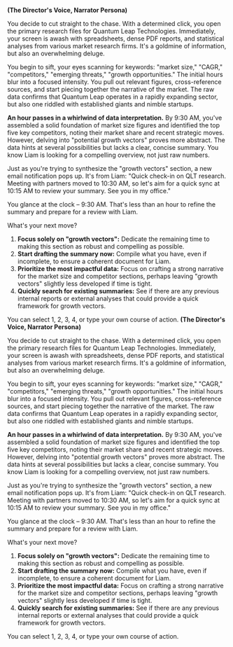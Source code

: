 **(The Director's Voice, Narrator Persona)**

You decide to cut straight to the chase. With a determined click, you open the primary research files for Quantum Leap Technologies. Immediately, your screen is awash with spreadsheets, dense PDF reports, and statistical analyses from various market research firms. It's a goldmine of information, but also an overwhelming deluge.

You begin to sift, your eyes scanning for keywords: "market size," "CAGR," "competitors," "emerging threats," "growth opportunities." The initial hours blur into a focused intensity. You pull out relevant figures, cross-reference sources, and start piecing together the narrative of the market. The raw data confirms that Quantum Leap operates in a rapidly expanding sector, but also one riddled with established giants and nimble startups.

**An hour passes in a whirlwind of data interpretation.** By 9:30 AM, you've assembled a solid foundation of market size figures and identified the top five key competitors, noting their market share and recent strategic moves. However, delving into "potential growth vectors" proves more abstract. The data hints at several possibilities but lacks a clear, concise summary. You know Liam is looking for a compelling overview, not just raw numbers.

Just as you're trying to synthesize the "growth vectors" section, a new email notification pops up. It's from Liam: "Quick check-in on QLT research. Meeting with partners moved to 10:30 AM, so let's aim for a quick sync at 10:15 AM to review your summary. See you in my office."

You glance at the clock – 9:30 AM. That's less than an hour to refine the summary and prepare for a review with Liam.

What's your next move?

1.  **Focus solely on "growth vectors":** Dedicate the remaining time to making this section as robust and compelling as possible.
2.  **Start drafting the summary now:** Compile what you have, even if incomplete, to ensure a coherent document for Liam.
3.  **Prioritize the most impactful data:** Focus on crafting a strong narrative for the market size and competitor sections, perhaps leaving "growth vectors" slightly less developed if time is tight.
4.  **Quickly search for existing summaries:** See if there are any previous internal reports or external analyses that could provide a quick framework for growth vectors.

You can select 1, 2, 3, 4, or type your own course of action.
**(The Director's Voice, Narrator Persona)**

You decide to cut straight to the chase. With a determined click, you open the primary research files for Quantum Leap Technologies. Immediately, your screen is awash with spreadsheets, dense PDF reports, and statistical analyses from various market research firms. It's a goldmine of information, but also an overwhelming deluge.

You begin to sift, your eyes scanning for keywords: "market size," "CAGR," "competitors," "emerging threats," "growth opportunities." The initial hours blur into a focused intensity. You pull out relevant figures, cross-reference sources, and start piecing together the narrative of the market. The raw data confirms that Quantum Leap operates in a rapidly expanding sector, but also one riddled with established giants and nimble startups.

**An hour passes in a whirlwind of data interpretation.** By 9:30 AM, you've assembled a solid foundation of market size figures and identified the top five key competitors, noting their market share and recent strategic moves. However, delving into "potential growth vectors" proves more abstract. The data hints at several possibilities but lacks a clear, concise summary. You know Liam is looking for a compelling overview, not just raw numbers.

Just as you're trying to synthesize the "growth vectors" section, a new email notification pops up. It's from Liam: "Quick check-in on QLT research. Meeting with partners moved to 10:30 AM, so let's aim for a quick sync at 10:15 AM to review your summary. See you in my office."

You glance at the clock – 9:30 AM. That's less than an hour to refine the summary and prepare for a review with Liam.

What's your next move?

1.  **Focus solely on "growth vectors":** Dedicate the remaining time to making this section as robust and compelling as possible.
2.  **Start drafting the summary now:** Compile what you have, even if incomplete, to ensure a coherent document for Liam.
3.  **Prioritize the most impactful data:** Focus on crafting a strong narrative for the market size and competitor sections, perhaps leaving "growth vectors" slightly less developed if time is tight.
4.  **Quickly search for existing summaries:** See if there are any previous internal reports or external analyses that could provide a quick framework for growth vectors.

You can select 1, 2, 3, 4, or type your own course of action.
